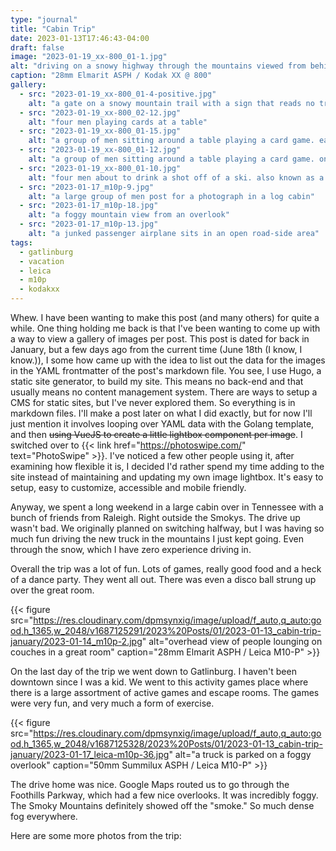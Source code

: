 ```yaml
---
type: "journal"
title: "Cabin Trip"
date: 2023-01-13T17:46:43-04:00
draft: false
image: "2023-01-19_xx-800_01-1.jpg"
alt: "driving on a snowy highway through the mountains viewed from behind the steering wheel of a vehicle"
caption: "28mm Elmarit ASPH / Kodak XX @ 800"
gallery:
  - src: "2023-01-19_xx-800_01-4-positive.jpg"
    alt: "a gate on a snowy mountain trail with a sign that reads no tresspassing. it also has a christmas wreath hanging on it"
  - src: "2023-01-19_xx-800_02-12.jpg"
    alt: "four men playing cards at a table"
  - src: "2023-01-19_xx-800_01-15.jpg"
    alt: "a group of men sitting around a table playing a card game. each of them are making finger gun expressions at the other"
  - src: "2023-01-19_xx-800_01-12.jpg"
    alt: "a group of men sitting around a table playing a card game. one is holding anothers face to his and kissing him forcefully"
  - src: "2023-01-19_xx-800_01-10.jpg"
    alt: "four men about to drink a shot off of a ski. also known as a 'shotski'"
  - src: "2023-01-17_m10p-9.jpg"
    alt: "a large group of men post for a photograph in a log cabin"
  - src: "2023-01-17_m10p-18.jpg"
    alt: "a foggy mountain view from an overlook"
  - src: "2023-01-17_m10p-13.jpg"
    alt: "a junked passenger airplane sits in an open road-side area"
tags:
  - gatlinburg
  - vacation
  - leica
  - m10p
  - kodakxx
---
```


Whew. I have been wanting to make this post (and many others) for quite a while. One thing holding me back is that I've been wanting to come up with a way to view a gallery of images per post. This post is dated for back in January, but a few days ago from the current time (June 18th (I know, I know.)), I some how came up with the idea to list out the data for the images in the YAML frontmatter of the post's markdown file. You see, I use Hugo, a static site generator, to build my site. This means no back-end and that usually means no content management system. There are ways to setup a CMS for static sites, but I've never explored them. So everything is in markdown files. I'll make a post later on what I did exactly, but for now I'll just mention it involves looping over YAML data with the Golang template, and then ~~using VueJS to create a little lightbox component per image~~. I switched over to {{< link href="https://photoswipe.com/" text="PhotoSwipe" >}}. I've noticed a few other people using it, after examining how flexible it is, I decided I'd rather spend my time adding to the site instead of maintaining and updating my own image lightbox. It's easy to setup, easy to customize, accessible and mobile friendly.

Anyway, we spent a long weekend in a large cabin over in Tennessee with a bunch of friends from Raleigh. Right outside the Smokys. The drive up wasn't bad. We originally planned on switching halfway, but I was having so much fun driving the new truck in the mountains I just kept going. Even through the snow, which I have zero experience driving in.

Overall the trip was a lot of fun. Lots of games, really good food and a heck of a dance party. They went all out. There was even a disco ball strung up over the great room.

{{< figure src="https://res.cloudinary.com/dpmsynxig/image/upload/f_auto,q_auto:good,h_1365,w_2048/v1687125291/2023%20Posts/01/2023-01-13_cabin-trip-january/2023-01-14_m10p-2.jpg" alt="overhead view of people lounging on couches in a great room" caption="28mm Elmarit ASPH / Leica M10-P" >}}

On the last day of the trip we went down to Gatlinburg. I haven't been downtown since I was a kid. We went to this activity games place where there is a large assortment of active games and escape rooms. The games were very fun, and very much a form of exercise.

{{< figure src="https://res.cloudinary.com/dpmsynxig/image/upload/f_auto,q_auto:good,h_1365,w_2048/v1687125328/2023%20Posts/01/2023-01-13_cabin-trip-january/2023-01-17_leica-m10p-36.jpg" alt="a truck is parked on a foggy overlook" caption="50mm Summilux ASPH / Leica M10-P" >}}

The drive home was nice. Google Maps routed us to go through the Foothills Parkway, which had a few nice overlooks. It was incredibly foggy. The Smoky Mountains definitely showed off the "smoke." So much dense fog everywhere.

Here are some more photos from the trip:
